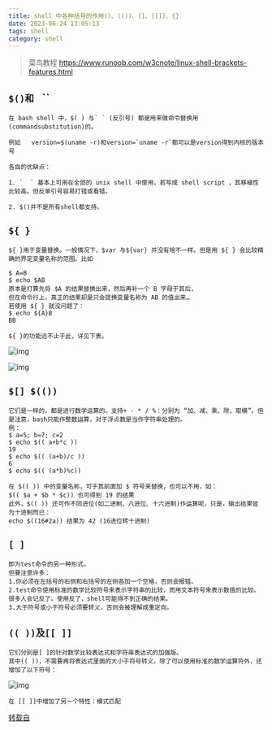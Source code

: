 ```yaml
---
title: shell 中各种括号的作用()、(())、[]、[[]]、{}
date: 2023-06-24 13:05:13
tags: shell
category: shell
---
```


>  菜鸟教程 https://www.runoob.com/w3cnote/linux-shell-brackets-features.html

## `$()和 ` ``

```
在 bash shell 中，$( ) 与` ` (反引号) 都是用来做命令替换用(commandsubstitution)的。

例如   version=$(uname -r)和version=`uname -r`都可以是version得到内核的版本号

各自的优缺点：

1. `  ` 基本上可用在全部的 unix shell 中使用，若写成 shell script ，其移植性比较高。但反单引号容易打错或看错。

2. $()并不是所有shell都支持。
```

## `${ }`

```
${ }用于变量替换。一般情况下，$var 与${var} 并没有啥不一样。但是用 ${ } 会比较精确的界定变量名称的范围。比如

$ A=B
$ echo $AB
原本是打算先将 $A 的结果替换出来，然后再补一个 B 字母于其后，
但在命令行上，真正的结果却是只会提换变量名称为 AB 的值出来…
若使用 ${ } 就没问题了：
$ echo ${A}B
BB

${ }的功能远不止于此，详见下表。
```

<!--more-->

![img](https://p.ipic.vip/10tyti.jpg)

![img](https://p.ipic.vip/z0483e.png)

## `$[] $(())`

```
它们是一样的，都是进行数学运算的。支持+ - * / %：分别为 “加、减、乘、除、取模”。但是注意，bash只能作整数运算，对于浮点数是当作字符串处理的。
例：
$ a=5; b=7; c=2
$ echo $(( a+b*c ))
19
$ echo $(( (a+b)/c ))
6
$ echo $(( (a*b)%c))

在 $(( )) 中的变量名称，可于其前面加 $ 符号来替换，也可以不用，如：
$(( $a + $b * $c)) 也可得到 19 的结果
此外，$(( )) 还可作不同进位(如二进制、八进位、十六进制)作运算呢，只是，输出结果皆为十进制而已：
echo $((16#2a)) 结果为 42 (16进位转十进制)
```

## `[ ] `

```
即为test命令的另一种形式。
但要注意许多：
1.你必须在左括号的右侧和右括号的左侧各加一个空格，否则会报错。
2.test命令使用标准的数学比较符号来表示字符串的比较，而用文本符号来表示数值的比较。很多人会记反了。使用反了，shell可能得不到正确的结果。
3.大于符号或小于符号必须要转义，否则会被理解成重定向。
```

## `(( ))及[[ ]] `

```
它们分别是[ ]的针对数学比较表达式和字符串表达式的加强版。
其中(( ))，不需要再将表达式里面的大小于符号转义，除了可以使用标准的数学运算符外，还增加了以下符号：
```

![img](https://p.ipic.vip/4z6slq.jpg)

```
在 [[ ]]中增加了另一个特性：模式匹配
```

[转载自](https://blog.csdn.net/x1269778817/article/details/46535729)
